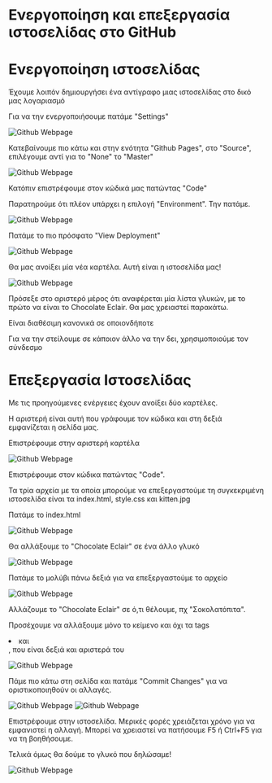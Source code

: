 # Ενεργοποίηση και επεξεργασία ιστοσελίδας στο GitHub

# Ενεργοποίηση ιστοσελίδας

Έχουμε λοιπόν δημιουργήσει ένα αντίγραφο μιας ιστοσελίδας στο δικό μας λογαριασμό

Για να την ενεργοποιήσουμε πατάμε "Settings"

![Github Webpage](github_webpage1.png)

Κατεβαίνουμε πιο κάτω και στην ενότητα "Github Pages", στο "Source",  επιλέγουμε αντί για το "None" το "Master"

![Github Webpage](github_webpage2.png)

Κατόπιν επιστρέφουμε στον κώδικά μας πατώντας "Code"

Παρατηρούμε ότι πλέον υπάρχει η επιλογή "Environment". Την πατάμε.

![Github Webpage](github_webpage3.png)

Πατάμε το πιο πρόσφατο "View Deployment"

![Github Webpage](github_webpage4.png)

Θα μας ανοίξει μία νέα καρτέλα. Αυτή είναι η ιστοσελίδα μας!

![Github Webpage](github_webpage5.png)

Πρόσεξε στο αριστερό μέρος ότι αναφέρεται μία λίστα γλυκών, με το πρώτο να είναι το Chocolate Eclair. Θα μας χρειαστεί παρακάτω.

Είναι διαθέσιμη κανονικά σε οποιονδήποτε

Για να την στείλουμε σε κάποιον άλλο να την δει, χρησιμοποιούμε τον σύνδεσμο

# Επεξεργασία Ιστοσελίδας

Με τις προηγούμενες ενέργειες έχουν ανοίξει δύο καρτέλες.

Η αριστερή είναι αυτή που γράφουμε τον κώδικα και στη δεξιά εμφανίζεται η σελίδα μας.

Επιστρέφουμε στην αριστερή καρτέλα

![Github Webpage](github_webpage6.png)

Επιστρέφουμε στον κώδικα πατώντας "Code".

Τα τρία αρχεία με τα οποία μπορούμε να επεξεργαστούμε τη συγκεκριμένη ιστοσελίδα είναι τα index.html, style.css και kitten.jpg

Πατάμε το index.html

![Github Webpage](github_webpage7.png)

Θα αλλάξουμε το "Chocolate Eclair" σε ένα άλλο γλυκό

![Github Webpage](github_webpage8.png)

Πατάμε το μολύβι πάνω δεξιά για να επεξεργαστούμε το αρχείο

![Github Webpage](github_webpage9.png)

Αλλάζουμε το "Chocolate Eclair" σε ό,τι θέλουμε, πχ "Σοκολατόπιτα".

Προσέχουμε να αλλάξουμε μόνο το κείμενο και όχι τα tags <li> και </li>, που είναι δεξιά και αριστερά του

![Github Webpage](github_webpage10.png)

Πάμε πιο κάτω στη σελίδα και πατάμε "Commit Changes" για να οριστικοποιηθούν οι αλλαγές.

![Github Webpage](github_webpage11.png)
![Github Webpage](github_webpage12.png)

Επιστρέφουμε στην ιστοσελίδα. Μερικές φορές χρειάζεται χρόνο για να εμφανιστεί η αλλαγή. Μπορεί να χρειαστεί να πατήσουμε F5 ή Ctrl+F5 για να τη βοηθήσουμε.

Τελικά όμως θα δούμε το γλυκό που δηλώσαμε!

![Github Webpage](github_webpage13.png)
